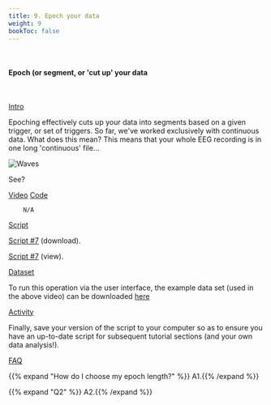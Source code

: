```yaml
---
title: 9. Epoch your data
weight: 9
bookToc: false
---
```

<br>

#### Epoch (or segment, or 'cut up' your data 
<br>

<u> Intro</u>

Epoching effectively cuts up your data into segments based on a given trigger, or set of triggers. So far, we've worked exclusively with continuous data. What does this mean? This means that your whole EEG recording is in one long 'continuous' file...



 ![Waves](/erp/images/epoch.png)


See?



<u> Video</u>
<u> Code</u>

        N/A

<u> Script</u>

 [Script #7](/erp/files/script_7.zip) (download).

 [Script #7](/erp/files/script_7.m) (view).

<u> Dataset</u>

To run this operation via the user interface, the example data set (used in the above video) can be downloaded [here]()

<u> Activity</u>

Finally, save your version of the script to your computer so as to ensure you have an up-to-date script for subsequent tutorial sections (and your own data analysis!).


<u>FAQ</u>

{{% expand "How do I choose my epoch length?" %}}
A1.{{% /expand %}}

{{% expand "Q2" %}}
A2.{{% /expand %}}
